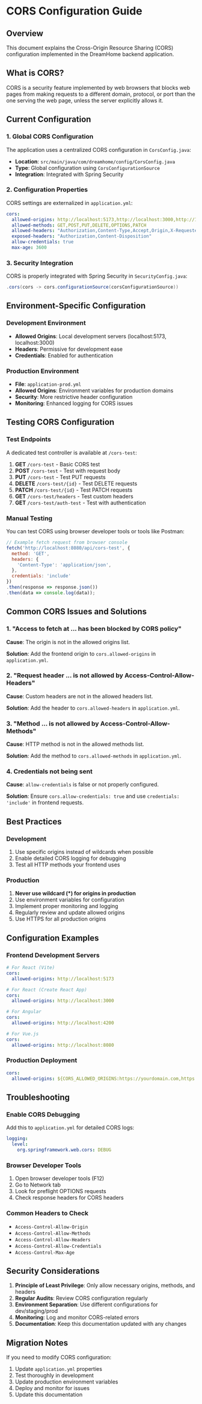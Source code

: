 # CORS Configuration Guide

## Overview

This document explains the Cross-Origin Resource Sharing (CORS) configuration implemented in the DreamHome backend application.

## What is CORS?

CORS is a security feature implemented by web browsers that blocks web pages from making requests to a different domain, protocol, or port than the one serving the web page, unless the server explicitly allows it.

## Current Configuration

### 1. Global CORS Configuration

The application uses a centralized CORS configuration in `CorsConfig.java`:

- **Location**: `src/main/java/com/dreamhome/config/CorsConfig.java`
- **Type**: Global configuration using `CorsConfigurationSource`
- **Integration**: Integrated with Spring Security

### 2. Configuration Properties

CORS settings are externalized in `application.yml`:

```yaml
cors:
  allowed-origins: http://localhost:5173,http://localhost:3000,http://127.0.0.1:5173,http://127.0.0.1:3000
  allowed-methods: GET,POST,PUT,DELETE,OPTIONS,PATCH
  allowed-headers: "Authorization,Content-Type,Accept,Origin,X-Requested-With,Access-Control-Request-Method,Access-Control-Request-Headers"
  exposed-headers: "Authorization,Content-Disposition"
  allow-credentials: true
  max-age: 3600
```

### 3. Security Integration

CORS is properly integrated with Spring Security in `SecurityConfig.java`:

```java
.cors(cors -> cors.configurationSource(corsConfigurationSource))
```

## Environment-Specific Configuration

### Development Environment
- **Allowed Origins**: Local development servers (localhost:5173, localhost:3000)
- **Headers**: Permissive for development ease
- **Credentials**: Enabled for authentication

### Production Environment
- **File**: `application-prod.yml`
- **Allowed Origins**: Environment variables for production domains
- **Security**: More restrictive header configuration
- **Monitoring**: Enhanced logging for CORS issues

## Testing CORS Configuration

### Test Endpoints

A dedicated test controller is available at `/cors-test`:

1. **GET** `/cors-test` - Basic CORS test
2. **POST** `/cors-test` - Test with request body
3. **PUT** `/cors-test` - Test PUT requests
4. **DELETE** `/cors-test/{id}` - Test DELETE requests
5. **PATCH** `/cors-test/{id}` - Test PATCH requests
6. **GET** `/cors-test/headers` - Test custom headers
7. **GET** `/cors-test/auth-test` - Test with authentication

### Manual Testing

You can test CORS using browser developer tools or tools like Postman:

```javascript
// Example fetch request from browser console
fetch('http://localhost:8080/api/cors-test', {
  method: 'GET',
  headers: {
    'Content-Type': 'application/json',
  },
  credentials: 'include'
})
.then(response => response.json())
.then(data => console.log(data));
```

## Common CORS Issues and Solutions

### 1. "Access to fetch at ... has been blocked by CORS policy"

**Cause**: The origin is not in the allowed origins list.

**Solution**: Add the frontend origin to `cors.allowed-origins` in `application.yml`.

### 2. "Request header ... is not allowed by Access-Control-Allow-Headers"

**Cause**: Custom headers are not in the allowed headers list.

**Solution**: Add the header to `cors.allowed-headers` in `application.yml`.

### 3. "Method ... is not allowed by Access-Control-Allow-Methods"

**Cause**: HTTP method is not in the allowed methods list.

**Solution**: Add the method to `cors.allowed-methods` in `application.yml`.

### 4. Credentials not being sent

**Cause**: `allow-credentials` is false or not properly configured.

**Solution**: Ensure `cors.allow-credentials: true` and use `credentials: 'include'` in frontend requests.

## Best Practices

### Development
1. Use specific origins instead of wildcards when possible
2. Enable detailed CORS logging for debugging
3. Test all HTTP methods your frontend uses

### Production
1. **Never use wildcard (*) for origins in production**
2. Use environment variables for configuration
3. Implement proper monitoring and logging
4. Regularly review and update allowed origins
5. Use HTTPS for all production origins

## Configuration Examples

### Frontend Development Servers

```yaml
# For React (Vite)
cors:
  allowed-origins: http://localhost:5173

# For React (Create React App)
cors:
  allowed-origins: http://localhost:3000

# For Angular
cors:
  allowed-origins: http://localhost:4200

# For Vue.js
cors:
  allowed-origins: http://localhost:8080
```

### Production Deployment

```yaml
cors:
  allowed-origins: ${CORS_ALLOWED_ORIGINS:https://yourdomain.com,https://www.yourdomain.com}
```

## Troubleshooting

### Enable CORS Debugging

Add this to `application.yml` for detailed CORS logs:

```yaml
logging:
  level:
    org.springframework.web.cors: DEBUG
```

### Browser Developer Tools

1. Open browser developer tools (F12)
2. Go to Network tab
3. Look for preflight OPTIONS requests
4. Check response headers for CORS headers

### Common Headers to Check

- `Access-Control-Allow-Origin`
- `Access-Control-Allow-Methods`
- `Access-Control-Allow-Headers`
- `Access-Control-Allow-Credentials`
- `Access-Control-Max-Age`

## Security Considerations

1. **Principle of Least Privilege**: Only allow necessary origins, methods, and headers
2. **Regular Audits**: Review CORS configuration regularly
3. **Environment Separation**: Use different configurations for dev/staging/prod
4. **Monitoring**: Log and monitor CORS-related errors
5. **Documentation**: Keep this documentation updated with any changes

## Migration Notes

If you need to modify CORS configuration:

1. Update `application.yml` properties
2. Test thoroughly in development
3. Update production environment variables
4. Deploy and monitor for issues
5. Update this documentation
